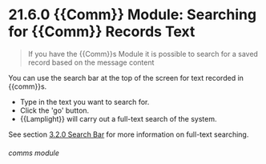 # 21.6.0 {{Comm}} Module: Searching for {{Comm}} Records Text

> If you have the {{Comm}}s Module it is possible to search for a saved record based on the message content



You can use the search bar at the top of the screen for text recorded in {{comm}}s.

- Type in the text you want to search for.
- Click the 'go' button.
- {{Lamplight}} will carry out a full-text search of the system. 

See section [3.2.0 Search Bar](/help/index/p/3.2.0) for more information on full-text searching. 


###### comms module

